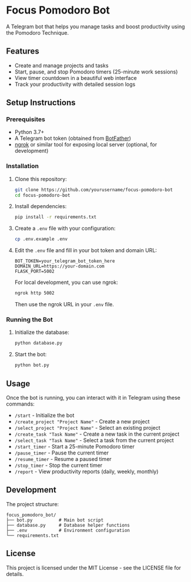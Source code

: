 # Focus Pomodoro Bot

A Telegram bot that helps you manage tasks and boost productivity using the Pomodoro Technique.

## Features

- Create and manage projects and tasks
- Start, pause, and stop Pomodoro timers (25-minute work sessions)
- View timer countdown in a beautiful web interface
- Track your productivity with detailed session logs

## Setup Instructions

### Prerequisites

- Python 3.7+
- A Telegram bot token (obtained from [BotFather](https://t.me/botfather))
- [ngrok](https://ngrok.com/) or similar tool for exposing local server (optional, for development)

### Installation

1. Clone this repository:

   ```bash
   git clone https://github.com/yourusername/focus-pomodoro-bot
   cd focus-pomodoro-bot
   ```

2. Install dependencies:

   ```bash
   pip install -r requirements.txt
   ```

3. Create a `.env` file with your configuration:

   ```bash
   cp .env.example .env
   ```

4. Edit the `.env` file and fill in your bot token and domain URL:

   ```plaintext
   BOT_TOKEN=your_telegram_bot_token_here
   DOMAIN_URL=https://your-domain.com
   FLASK_PORT=5002
   ```

   For local development, you can use ngrok:

   ```bash
   ngrok http 5002
   ```

   Then use the ngrok URL in your `.env` file.

### Running the Bot

1. Initialize the database:

   ```bash
   python database.py
   ```

2. Start the bot:

   ```bash
   python bot.py
   ```

## Usage

Once the bot is running, you can interact with it in Telegram using these commands:

- `/start` - Initialize the bot
- `/create_project "Project Name"` - Create a new project
- `/select_project "Project Name"` - Select an existing project
- `/create_task "Task Name"` - Create a new task in the current project
- `/select_task "Task Name"` - Select a task from the current project
- `/start_timer` - Start a 25-minute Pomodoro timer
- `/pause_timer` - Pause the current timer
- `/resume_timer` - Resume a paused timer
- `/stop_timer` - Stop the current timer
- `/report` - View productivity reports (daily, weekly, monthly)

## Development

The project structure:

```plaintext
focus_pomodoro_bot/
├── bot.py          # Main bot script
├── database.py     # Database helper functions
├── .env            # Environment configuration
└── requirements.txt
```

## License

This project is licensed under the MIT License - see the LICENSE file for details.
